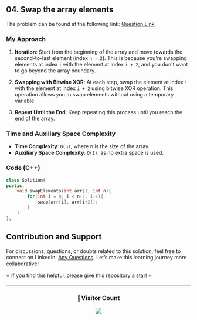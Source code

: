 ## 04. Swap the array elements
The problem can be found at the following link: [Question Link](https://www.geeksforgeeks.org/problems/need-some-change/1)

### My Approach

1. **Iteration**: Start from the beginning of the array and move towards the second-to-last element (index `n - 2`). This is because you're swapping elements at index `i` with the element at index `i + 2`, and you don't want to go beyond the array boundary.

2. **Swapping with Bitwise XOR**: At each step, swap the element at index `i` with the element at index `i + 2` using bitwise XOR operation. This operation allows you to swap elements without using a temporary variable.

3. **Repeat Until the End**: Keep repeating this process until you reach the end of the array.

### Time and Auxiliary Space Complexity

- **Time Complexity**: `O(n)`, where n is the size of the array.
- **Auxiliary Space Complexity**: `O(1)`, as no extra space is used.

### Code (C++)
```cpp
class Solution{
public:
    void swapElements(int arr[], int n){
        for(int i = 0; i < n-2; i++){
            swap(arr[i], arr[i+2]);
        }
    }
};
```

## Contribution and Support

For discussions, questions, or doubts related to this solution, feel free to connect on LinkedIn: [Any Questions](https://www.linkedin.com/in/het-patel-8b110525a/). Let’s make this learning journey more collaborative!

⭐ If you find this helpful, please give this repository a star! ⭐

---

<div align="center">
  <h3><b>📍Visitor Count</b></h3>
</div>

<p align="center">
  <img src="https://profile-counter.glitch.me/Hunterdii/count.svg" />
</p>

